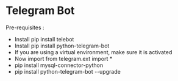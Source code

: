 # Telegram Bot
Pre-requisites :
- Install pip install telebot
- Install pip install python-telegram-bot
- If you are using a virtual environment, make sure it is activated
- Now import from telegram.ext import *
- pip install mysql-connector-python
- pip install python-telegram-bot --upgrade
